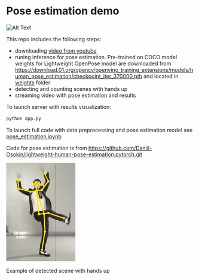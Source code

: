 # Pose estimation demo

![Alt Text](https://github.com/LanaLana/pose_estimation_demo/blob/main/pose_estimation.gif)

This repo includes the following steps:

* downloading [video from youtube](https://www.youtube.com/watch?v=1ovAjgh2ezM&ab_channel=%D0%9E%D1%82%D0%BA%D1%80%D1%8B%D1%82%D1%8B%D0%B5%D0%BC%D0%B5%D0%B4%D0%B8%D0%B0.%D0%9D%D0%BE%D0%B2%D0%BE%D1%81%D1%82%D0%B8)
* runing inference for pose estimation. Pre-trained on COCO model weights for Lightweight OpenPose model are downloaded from https://download.01.org/opencv/openvino_training_extensions/models/human_pose_estimation/checkpoint_iter_370000.pth and located in [weights](https://github.com/LanaLana/pose_estimation_demo/blob/main/weights) folder
* detecting and counting scenes with hands up
* streaming video with pose estimation and results   

To launch server with results vizualization:

```bash
python app.py
```

To launch full code with data preprocessing and pose estimation model see [pose_estimation.ipynb](https://github.com/LanaLana/pose_estimation_demo/blob/main/pose_estimation.ipynb)

Code for pose estimation is from https://github.com/Daniil-Osokin/lightweight-human-pose-estimation.pytorch.git

![Alt Text](https://github.com/LanaLana/pose_estimation_demo/blob/main/processed/frame_66_0.jpg)

Example of detected scene with hands up
